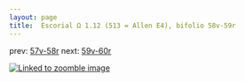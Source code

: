```yaml
---
layout: page
title:  Escorial Ω 1.12 (513 = Allen E4), bifolio 58v-59r
---
```


prev: [57v-58r](../57v-58r/) next: [59v-60r](../59v-60r/)



[![Linked to zoomble image](http://www.homermultitext.org/iipsrv?IIIF=/project/homer/pyramidal/deepzoom/hmt/e3bifolio/v1/E3_58v_59r.tif/full/2000,/0/default.jpg)](http://www.homermultitext.org/ict2/?urn=urn:cite2:hmt:e3bifolio.v1:E3_58v_59r)

